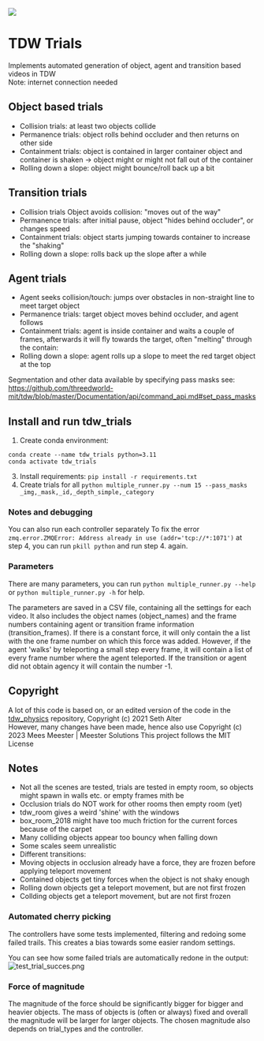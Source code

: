 
![](https://img.shields.io/badge/build-passing-green)
# TDW Trials
Implements automated generation of object, agent and transition based videos in TDW  
Note: internet connection needed

## Object based trials
- Collision trials: at least two objects collide
- Permanence trials: object rolls behind occluder and then returns on other side
- Containment trials: object is contained in larger container object and container is shaken -> object might or might not fall out of the container
- Rolling down a slope: object might bounce/roll back up a bit

## Transition trials
- Collision trials Object avoids collision: "moves out of the way"
- Permanence trials: after initial pause, object "hides behind occluder", or changes speed
- Containment trials: object starts jumping towards container to increase the "shaking"
- Rolling down a slope: rolls back up the slope after a while

## Agent trials
- Agent seeks collision/touch: jumps over obstacles in non-straight line to meet target object
- Permanence trials: target object moves behind occluder, and agent follows
- Containment trials: agent is inside container and waits a couple of frames, afterwards it will fly towards the target, often "melting" through the contain:
- Rolling down a slope: agent rolls up a slope to meet the red target object at the top

Segmentation and other data available by specifying pass masks see: https://github.com/threedworld-mit/tdw/blob/master/Documentation/api/command_api.md#set_pass_masks

## Install and run tdw_trials
1. Create conda environment:
```
conda create --name tdw_trials python=3.11
conda activate tdw_trials
```
3. Install requirements:
```pip install -r requirements.txt```
4. Create trials for all 
```python multiple_runner.py --num 15 --pass_masks _img,_mask,_id,_depth_simple,_category```
### Notes and debugging
You can also run each controller separately
To fix the error ```zmq.error.ZMQError: Address already in use (addr='tcp://*:1071')``` at step 4, you can run ```pkill python``` and run step 4. again.

### Parameters
There are many parameters, you can run ```python multiple_runner.py --help``` or ```python multiple_runner.py -h``` for help.

The parameters are saved in a CSV file, containing all the settings for each video. It also includes the object names (object_names) and the frame numbers containing agent or transition frame information (transition_frames). If there is a constant force, it will only contain the a list with the one frame number on which this force was added. However, if the agent 'walks' by teleporting a small step every frame, it will contain a list of every frame number where the agent teleported. If the transition or agent did not obtain agency it will contain the number -1.

## Copyright
A lot of this code is based on, or an edited version of the code in the [tdw_physics](https://github.com/alters-mit/tdw_physics) repository, Copyright (c) 2021 Seth Alter  
However, many changes have been made, hence also use Copyright (c) 2023 Mees Meester | Meester Solutions 
This project follows the MIT License

## Notes
- Not all the scenes are tested, trials are tested in empty room, so objects might spawn in walls etc. or empty frames mith be
 - Occlusion trials do NOT work for other rooms then empty room (yet)
  - tdw_room gives a weird 'shine' with the windows
  - box_room_2018 might have too much friction for the current forces because of the carpet
- Many colliding objects appear too bouncy when falling down
- Some scales seem unrealistic
- Different transitions:
 - Moving objects in occlusion already have a force, they are frozen before applying teleport movement
 - Contained objects get tiny forces when the object is not shaky enough
 - Rolling down objects get a teleport movement, but are not first frozen
 - Collding objects get a teleport movement, but are not first frozen

### Automated cherry picking 
The controllers have some tests implemented, filtering and redoing some failed trails. This creates a bias towards some easier random settings.

You can see how some failed trials are automatically redone in the output:
![test_trial_succes.png](images/test_trial_succes.png)

### Force of magnitude
The magnitude of the force should be significantly bigger for bigger and heavier objects. The mass of objects is (often or always) fixed and overall the magnitude will be larger for larger objects. The chosen magnitude also depends on trial_types and the controller.
